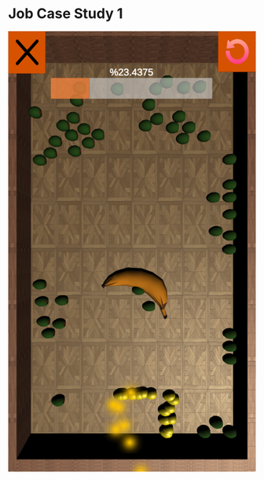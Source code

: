 # Job Case Study 1

![Level1](https://github.com/supremepanda/job-case-study-1/blob/master/case-screenshots/Level1.png)
